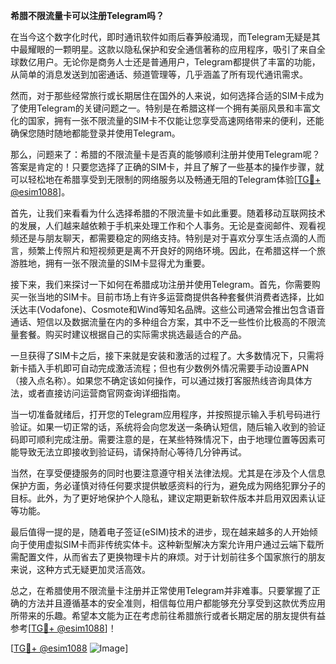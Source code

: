 **希腊不限流量卡可以注册Telegram吗？**

在当今这个数字化时代，即时通讯软件如雨后春笋般涌现，而Telegram无疑是其中最耀眼的一颗明星。这款以隐私保护和安全通信著称的应用程序，吸引了来自全球数亿用户。无论你是商务人士还是普通用户，Telegram都提供了丰富的功能，从简单的消息发送到加密通话、频道管理等，几乎涵盖了所有现代通讯需求。

然而，对于那些经常旅行或长期居住在国外的人来说，如何选择合适的SIM卡成为了使用Telegram的关键问题之一。特别是在希腊这样一个拥有美丽风景和丰富文化的国家，拥有一张不限流量的SIM卡不仅能让您享受高速网络带来的便利，还能确保您随时随地都能登录并使用Telegram。

那么，问题来了：希腊的不限流量卡是否真的能够顺利注册并使用Telegram呢？答案是肯定的！只要您选择了正确的SIM卡，并且了解了一些基本的操作步骤，就可以轻松地在希腊享受到无限制的网络服务以及畅通无阻的Telegram体验[[TG💪+ @esim1088](https://t.me/s/esim1088)]。

首先，让我们来看看为什么选择希腊的不限流量卡如此重要。随着移动互联网技术的发展，人们越来越依赖于手机来处理工作和个人事务。无论是查阅邮件、观看视频还是与朋友聊天，都需要稳定的网络支持。特别是对于喜欢分享生活点滴的人而言，频繁上传照片和短视频更是离不开良好的网络环境。因此，在希腊这样一个旅游胜地，拥有一张不限流量的SIM卡显得尤为重要。

接下来，我们来探讨一下如何在希腊成功注册并使用Telegram。首先，你需要购买一张当地的SIM卡。目前市场上有许多运营商提供各种套餐供消费者选择，比如沃达丰(Vodafone)、Cosmote和Wind等知名品牌。这些公司通常会推出包含语音通话、短信以及数据流量在内的多种组合方案，其中不乏一些性价比极高的不限流量套餐。购买时建议根据自己的实际需求挑选最适合的产品。

一旦获得了SIM卡之后，接下来就是安装和激活的过程了。大多数情况下，只需将新卡插入手机即可自动完成激活流程；但也有少数例外情况需要手动设置APN（接入点名称）。如果您不确定该如何操作，可以通过拨打客服热线咨询具体方法，或者直接访问运营商官网查询详细指南。

当一切准备就绪后，打开您的Telegram应用程序，并按照提示输入手机号码进行验证。如果一切正常的话，系统将会向您发送一条确认短信，随后输入收到的验证码即可顺利完成注册。需要注意的是，在某些特殊情况下，由于地理位置等因素可能导致无法立即接收到验证码，请保持耐心等待几分钟再试。

当然，在享受便捷服务的同时也要注意遵守相关法律法规。尤其是在涉及个人信息保护方面，务必谨慎对待任何要求提供敏感资料的行为，避免成为网络犯罪分子的目标。此外，为了更好地保护个人隐私，建议定期更新软件版本并启用双因素认证等功能。

最后值得一提的是，随着电子签证(eSIM)技术的进步，现在越来越多的人开始倾向于使用虚拟SIM卡而非传统实体卡。这种新型解决方案允许用户通过云端下载所需配置文件，从而省去了更换物理卡片的麻烦。对于计划前往多个国家旅行的朋友来说，这种方式无疑更加灵活高效。

总之，在希腊使用不限流量卡注册并正常使用Telegram并非难事。只要掌握了正确的方法并且遵循基本的安全准则，相信每位用户都能够充分享受到这款优秀应用所带来的乐趣。希望本文能为正在考虑前往希腊旅行或者长期定居的朋友提供有益参考[[TG💪+ @esim1088](https://t.me/s/esim1088)]！

[[TG💪+ @esim1088](https://t.me/s/esim1088) ![Image](https://i.postimg.cc/4NQfJmqS/Snipaste-2025-05-13-00-14-12.png)]